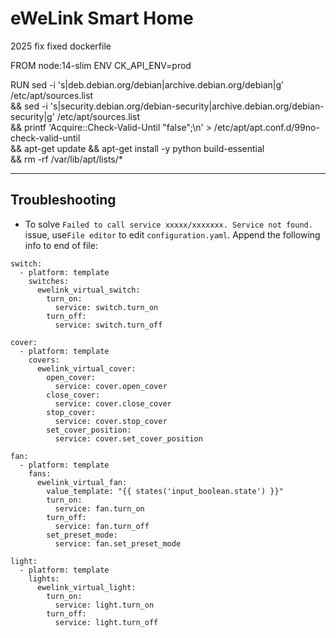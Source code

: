 # eWeLink Smart Home

2025 fix fixed dockerfile 

FROM node:14-slim
ENV CK_API_ENV=prod

RUN sed -i 's|deb.debian.org/debian|archive.debian.org/debian|g' /etc/apt/sources.list \
 && sed -i 's|security.debian.org/debian-security|archive.debian.org/debian-security|g' /etc/apt/sources.list \
 && printf 'Acquire::Check-Valid-Until "false";\n' > /etc/apt/apt.conf.d/99no-check-valid-until \
 && apt-get update && apt-get install -y python build-essential \
 && rm -rf /var/lib/apt/lists/*

---

## Troubleshooting

-   To solve `Failed to call service xxxxx/xxxxxxx. Service not found.` issue, use`File editor` to edit `configuration.yaml`. Append the following info to end of file:

```
switch:
  - platform: template
    switches:
      ewelink_virtual_switch:
        turn_on:
          service: switch.turn_on
        turn_off:
          service: switch.turn_off

cover:
  - platform: template
    covers:
      ewelink_virtual_cover:
        open_cover:
          service: cover.open_cover
        close_cover:
          service: cover.close_cover
        stop_cover:
          service: cover.stop_cover
        set_cover_position:
          service: cover.set_cover_position

fan:
  - platform: template
    fans:
      ewelink_virtual_fan:
        value_template: "{{ states('input_boolean.state') }}"
        turn_on:
          service: fan.turn_on
        turn_off:
          service: fan.turn_off
        set_preset_mode:
          service: fan.set_preset_mode

light:
  - platform: template
    lights:
      ewelink_virtual_light:
        turn_on:
          service: light.turn_on
        turn_off:
          service: light.turn_off
```
